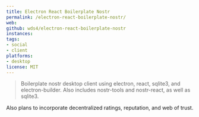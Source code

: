 ```yaml
---
title: Electron React Boilerplate Nostr
permalink: /electron-react-boilerplate-nostr/
web: 
github: wds4/electron-react-boilerplate-nostr
instances:
tags:
- social
- client
platforms:
- desktop
license: MIT
---
```


> Boilerplate nostr desktop client using electron, react, sqlite3, and electron-builder. Also includes nostr-tools and nostr-react, as well as sqlite3. 

Also plans to incorporate decentralized ratings, reputation, and web of trust.

